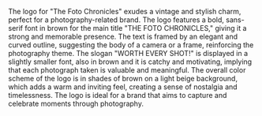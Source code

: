 The logo for "The Foto Chronicles" exudes a vintage and stylish charm, perfect for a photography-related brand. The logo features a bold, sans-serif font in brown for the main title "THE FOTO CHRONICLES," giving it a strong and memorable presence. The text is framed by an elegant and curved outline, suggesting the body of a camera or a frame, reinforcing the photography theme. The slogan "WORTH EVERY SHOT!" is displayed in a slightly smaller font, also in brown and it is catchy and motivating, implying that each photograph taken is valuable and meaningful.
The overall color scheme of the logo is in shades of brown on a light beige background, which adds a warm and inviting feel, creating a sense of nostalgia and timelessness. The logo is ideal for a brand that aims to capture and celebrate moments through photography.

